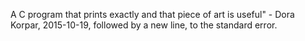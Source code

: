 A C program that prints exactly and that piece of art is useful" - Dora Korpar, 2015-10-19, followed by a new line, to the standard error.
